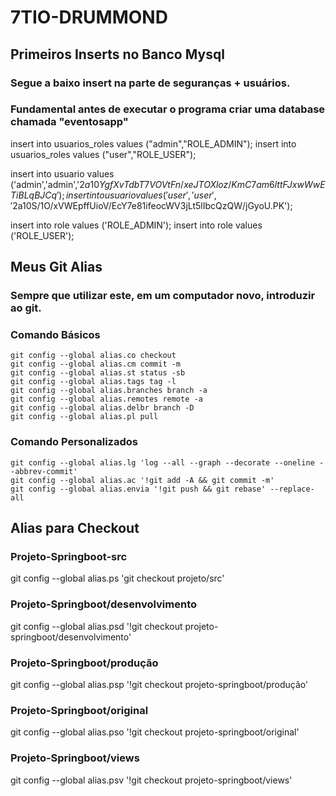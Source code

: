 # 7TIO-DRUMMOND

## Primeiros Inserts no Banco Mysql
### Segue a baixo insert na parte de seguranças + usuários.
### Fundamental antes de executar o programa criar uma database chamada "eventosapp"

insert into usuarios_roles values ("admin","ROLE_ADMIN");
insert into usuarios_roles values ("user","ROLE_USER");

insert into usuario values ('admin','admin','$2a$10$YgfXvTdbT7VOVtFn/xeJTOXloz/KmC7am6lttFJxwWwETiBLqBJCq');
insert into usuario values ('user','user','$2a$10$S/1O/xVWEpffUioV/EcY7e81ifeocWV3jLt5lIbcQzQW/jGyoU.PK');

insert into role values ('ROLE_ADMIN');
insert into role values ('ROLE_USER');


## Meus Git Alias
### Sempre que utilizar este, em um computador novo, introduzir ao git.
### Comando Básicos

    git config --global alias.co checkout
    git config --global alias.cm commit -m
    git config --global alias.st status -sb
    git config --global alias.tags tag -l
    git config --global alias.branches branch -a
    git config --global alias.remotes remote -a
    git config --global alias.delbr branch -D
    git config --global alias.pl pull

### Comando Personalizados

    git config --global alias.lg 'log --all --graph --decorate --oneline --abbrev-commit'
    git config --global alias.ac '!git add -A && git commit -m'
    git config --global alias.envia '!git push && git rebase' --replace-all

## Alias para Checkout
### Projeto-Springboot-src
git config --global alias.ps 'git checkout projeto/src'

### Projeto-Springboot/desenvolvimento
git config --global alias.psd '!git checkout projeto-springboot/desenvolvimento'

### Projeto-Springboot/produção
git config --global alias.psp '!git checkout projeto-springboot/produção'

### Projeto-Springboot/original
git config --global alias.pso '!git checkout projeto-springboot/original'

### Projeto-Springboot/views
git config --global alias.psv '!git checkout projeto-springboot/views'
